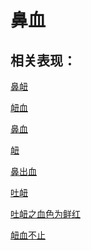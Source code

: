 # 鼻血## 相关表现：[鼻衄](https://zuoye.gmzyh.com/search?key=鼻衄)[衄血](https://zuoye.gmzyh.com/search?key=衄血)[鼻血](https://zuoye.gmzyh.com/search?key=鼻血)[衄](https://zuoye.gmzyh.com/search?key=衄)[鼻出血](https://zuoye.gmzyh.com/search?key=鼻出血)[吐衄](https://zuoye.gmzyh.com/search?key=吐衄)[吐衄之血色为鲜红](https://zuoye.gmzyh.com/search?key=吐衄之血色为鲜红)[衄血不止](https://zuoye.gmzyh.com/search?key=衄血不止)